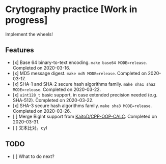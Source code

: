 Crytography practice \[Work in progress\]
=========================================

Implement the wheels!

Features
--------

-   \[x\] Base 64 binary-to-text encoding. `make base64 MODE=release`. Completed on 2020-03-16.
-   \[x\] MD5 message digest. `make md5 MODE=release`. Completed on 2020-03-17.
-   \[x\] SHA-1 and SHA-2 secure hash algorithms family. `make sha1 sha2 MODE=release`. Completed on 2020-03-22.
-   \[x\] `uint128_t` basic support, in case extended precision needed (e.g. SHA-512). Completed on 2020-03-22.
-   \[x\] SHA-3 secure hash algorithms family. `make sha3 MODE=release`. Completed on 2020-03-26.
-   \[ \] Merge BigInt support from [KaitoD/CPP-OOP-CALC]. Completed on 2020-03-31.
-   \[ \] 文本比对。cyl

TODO
----

-   \[ \] What to do next?

  [KaitoD/CPP-OOP-CALC]: https://github.com/KaitoD/CPP-OOP-CALC
